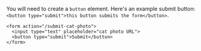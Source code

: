 You will need to create a `button` element. Here's an example submit button: `<button type="submit">this button submits the form</button>`.

```
<form action="/submit-cat-photo">
  <input type="text" placeholder="cat photo URL">
  <button type="submit">Submit</button>
</form>
```
